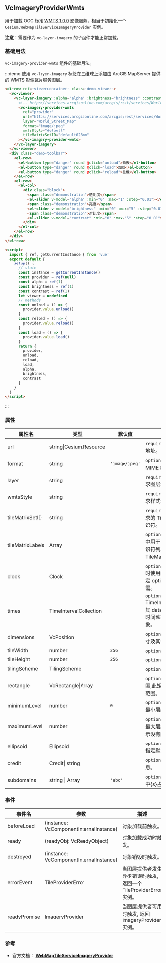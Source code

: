 ## VcImageryProviderWmts

用于加载 OGC 标准 [WMTS 1.0.0](http://www.opengeospatial.org/standards/wmts) 影像服务，相当于初始化一个 `Cesium.WebMapTileServiceImageryProvider` 实例。

**注意**：需要作为 `vc-layer-imagery` 的子组件才能正常加载。

### 基础用法

`vc-imagery-provider-wmts` 组件的基础用法。

:::demo 使用 `vc-layer-imagery` 标签在三维球上添加由 ArcGIS MapServer 提供的 WMTS 影像瓦片服务图层。

```html
<el-row ref="viewerContainer" class="demo-viewer">
  <vc-viewer>
    <vc-layer-imagery :alpha="alpha" :brightness="brightness" :contrast="contrast">
      <!-- https://services.arcgisonline.com/arcgis/rest/services/World_Street_Map/MapServer/WMTS/1.0.0/WMTSCapabilities.xml -->
      <vc-imagery-provider-wmts
        ref="provider"
        url="https://services.arcgisonline.com/arcgis/rest/services/World_Street_Map/MapServer/WMTS/tile/1.0.0/World_Street_Map/{Style}/{TileMatrixSet}/{TileMatrix}/{TileRow}/{TileCol}.jpg"
        layer="World_Street_Map"
        format="image/jpeg"
        wmtsStyle="default"
        tileMatrixSetID="default028mm"
      ></vc-imagery-provider-wmts>
    </vc-layer-imagery>
  </vc-viewer>
  <div class="demo-toolbar">
    <el-row>
      <el-button type="danger" round @click="unload">销毁</el-button>
      <el-button type="danger" round @click="load">加载</el-button>
      <el-button type="danger" round @click="reload">重载</el-button>
    </el-row>
    <el-row>
      <el-col>
        <div class="block">
          <span class="demonstration">透明度</span>
          <el-slider v-model="alpha" :min="0" :max="1" :step="0.01"></el-slider>
          <span class="demonstration">亮度</span>
          <el-slider v-model="brightness" :min="0" :max="5" :step="0.01"></el-slider>
          <span class="demonstration">对比度</span>
          <el-slider v-model="contrast" :min="0" :max="5" :step="0.01"></el-slider>
        </div>
      </el-col>
    </el-row>
  </div>
</el-row>

<script>
  import { ref, getCurrentInstance } from 'vue'
  export default {
    setup() {
      // state
      const instance = getCurrentInstance()
      const provider = ref(null)
      const alpha = ref(1)
      const brightness = ref(1)
      const contrast = ref(1)
      let viewer = undefined
      // methods
      const unload = () => {
        provider.value.unload()
      }
      const reload = () => {
        provider.value.reload()
      }
      const load = () => {
        provider.value.load()
      }
      return {
        provider,
        unload,
        reload,
        load,
        alpha,
        brightness,
        contrast
      }
    }
  }
</script>
```

:::

### 属性

| 属性名           | 类型                   | 默认值         | 描述                                                                                |
| ---------------- | ---------------------- | -------------- | ----------------------------------------------------------------------------------- |
| url              | string\|Cesium.Resource         |                | `required` 指定 wmts 服务地址。                                                     |
| format           | string                 | `'image/jpeg'` | `optional` 指定服务的 MIME 类型。                                                   |
| layer            | string                 |                | `required` 指定 WMTS 请求图层名称。                                                 |
| wmtsStyle        | string                 |                | `required` 指定 WMTS 请求样式名称。                                                 |
| tileMatrixSetID  | string                 |                | `required` 指定 WMTS 请求的 TileMatrixSet 的标识符。                                |
| tileMatrixLabels | Array                  |                | `optional` 指定 TileMatrix 中用于 WMTS 请求的标识符列表，每个 TileMatrix 级别一个。 |
| clock            | Clock                  |                | `optional` 确定时间维度值时使用的 Clock 实例。 指定 options.times 时必需。          |
| times            | TimeIntervalCollection |                | `optional` TimeIntervalCollection，其 data 属性是一个包含时间动态维度及其值的对象。 |
| dimensions   | VcPosition                 |                | `optional` 指定包含静态尺寸及其值的对象。                                           |
| tileWidth        | number                 | `256`          | `optional` 像元宽度。                                                               |
| tileHeight       | number                 | `256`          | `optional` 像元高度。                                                               |
| tilingScheme     | TilingScheme           |                | `optional` 指定切片方案。                                                           |
| rectangle | VcRectangle\|Array          |                | `optional` 图层的矩形范围,此矩形限制了影像可见范围。                                |
| minimumLevel     | number                 | `0`            | `optional` 图层可以显示的最小层级。                                                 |
| maximumLevel     | number                 |                | `optional` 图层可以显示的最大层级，undefined 表示没有限制。                         |
| ellipsoid        | Ellipsoid              |                | `optional` 参考椭球体，没指定默认 WGS84 椭球。                                      |
| credit           | Credit\| string        |                | `optional` 数据源描述信息。                                                         |
| subdomains       | string \| Array        | `'abc'`        | `optional` 指定 URL 模板中{s}占位符的子域。                                         |

### 事件

| 事件名       | 参数                                    | 描述                                                              |
| ------------ | --------------------------------------- | ----------------------------------------------------------------- |
| beforeLoad   | (instance: VcComponentInternalInstance) | 对象加载前触发。                                                  |
| ready        | (readyObj: VcReadyObject)               | 对象加载成功时触发。                                              |
| destroyed    | (instance: VcComponentInternalInstance) | 对象销毁时触发。                                                  |
| errorEvent   | TileProviderError                       | 当图层提供者发生异步错误时触发, 返回一个 TileProviderError 实例。 |
| readyPromise | ImageryProvider                         | 当图层提供者可用时触发, 返回 ImageryProvider 实例。               |

### 参考

- 官方文档： **[WebMapTileServiceImageryProvider](https://cesium.com/docs/cesiumjs-ref-doc/WebMapTileServiceImageryProvider.html)**
